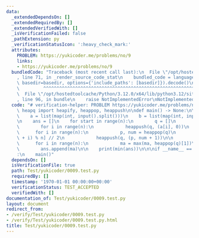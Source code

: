 ```yaml
---
data:
  _extendedDependsOn: []
  _extendedRequiredBy: []
  _extendedVerifiedWith: []
  _isVerificationFailed: false
  _pathExtension: py
  _verificationStatusIcon: ':heavy_check_mark:'
  attributes:
    PROBLEM: https://yukicoder.me/problems/no/9
    links:
    - https://yukicoder.me/problems/no/9
  bundledCode: "Traceback (most recent call last):\n  File \"/opt/hostedtoolcache/Python/3.12.0/x64/lib/python3.12/site-packages/onlinejudge_verify/documentation/build.py\"\
    , line 71, in _render_source_code_stat\n    bundled_code = language.bundle(stat.path,\
    \ basedir=basedir, options={'include_paths': [basedir]}).decode()\n          \
    \         ^^^^^^^^^^^^^^^^^^^^^^^^^^^^^^^^^^^^^^^^^^^^^^^^^^^^^^^^^^^^^^^^^^^^^^^^^^^^^^^^^\n\
    \  File \"/opt/hostedtoolcache/Python/3.12.0/x64/lib/python3.12/site-packages/onlinejudge_verify/languages/python.py\"\
    , line 96, in bundle\n    raise NotImplementedError\nNotImplementedError\n"
  code: "# verification-helper: PROBLEM https://yukicoder.me/problems/no/9\n\nfrom\
    \ heapq import heapify, heappop, heappush\n\ndef main() -> None:\n\n    n = int(input())\n\
    \    a = list(map(int, input().split()))\n    b = list(map(int, input().split()))\n\
    \n    ans = []\n    for start in range(n):\n        q = []\n        heapify(q)\n\
    \        for i in range(n):\n            heappush(q, (a[i], 0))\n        \n  \
    \      for i in range(n):\n            p, num = heappop(q)\n            p += b[(start\
    \ + i) % n] // 2\n            heappush(q, (p, num + 1))\n\n        ma = 0\n  \
    \      for i in range(n):\n            ma = max(ma, heappop(q)[1])\n        \n\
    \        ans.append(ma)\n\n    print(min(ans))\n\n\nif __name__ == \"__main__\"\
    :\n    main()"
  dependsOn: []
  isVerificationFile: true
  path: Test/yukicoder/0009.test.py
  requiredBy: []
  timestamp: '1970-01-01 00:00:00+00:00'
  verificationStatus: TEST_ACCEPTED
  verifiedWith: []
documentation_of: Test/yukicoder/0009.test.py
layout: document
redirect_from:
- /verify/Test/yukicoder/0009.test.py
- /verify/Test/yukicoder/0009.test.py.html
title: Test/yukicoder/0009.test.py
---
```


